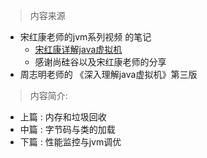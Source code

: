 > 内容来源

- 宋红康老师的jvm系列视频 的笔记
    - [宋红康详解java虚拟机](https://www.bilibili.com/video/BV1PJ411n7xZ?p=1)
    - 感谢尚硅谷以及宋红康老师的分享
- 周志明老师的 《深入理解java虚拟机》第三版

> 内容简介:
- 上篇 : 内存和垃圾回收
- 中篇 : 字节码与类的加载
- 下篇 : 性能监控与jvm调优
